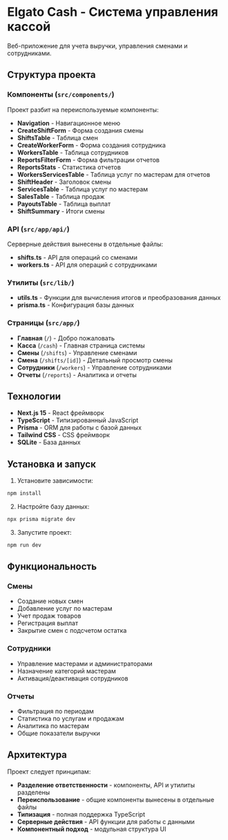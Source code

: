 # Elgato Cash - Система управления кассой

Веб-приложение для учета выручки, управления сменами и сотрудниками.

## Структура проекта

### Компоненты (`src/components/`)

Проект разбит на переиспользуемые компоненты:

- **Navigation** - Навигационное меню
- **CreateShiftForm** - Форма создания смены
- **ShiftsTable** - Таблица смен
- **CreateWorkerForm** - Форма создания сотрудника
- **WorkersTable** - Таблица сотрудников
- **ReportsFilterForm** - Форма фильтрации отчетов
- **ReportsStats** - Статистика отчетов
- **WorkersServicesTable** - Таблица услуг по мастерам для отчетов
- **ShiftHeader** - Заголовок смены
- **ServicesTable** - Таблица услуг по мастерам
- **SalesTable** - Таблица продаж
- **PayoutsTable** - Таблица выплат
- **ShiftSummary** - Итоги смены

### API (`src/app/api/`)

Серверные действия вынесены в отдельные файлы:

- **shifts.ts** - API для операций со сменами
- **workers.ts** - API для операций с сотрудниками

### Утилиты (`src/lib/`)

- **utils.ts** - Функции для вычисления итогов и преобразования данных
- **prisma.ts** - Конфигурация базы данных

### Страницы (`src/app/`)

- **Главная** (`/`) - Добро пожаловать
- **Касса** (`/cash`) - Главная страница системы
- **Смены** (`/shifts`) - Управление сменами
- **Смена** (`/shifts/[id]`) - Детальный просмотр смены
- **Сотрудники** (`/workers`) - Управление сотрудниками
- **Отчеты** (`/reports`) - Аналитика и отчеты

## Технологии

- **Next.js 15** - React фреймворк
- **TypeScript** - Типизированный JavaScript
- **Prisma** - ORM для работы с базой данных
- **Tailwind CSS** - CSS фреймворк
- **SQLite** - База данных

## Установка и запуск

1. Установите зависимости:
```bash
npm install
```

2. Настройте базу данных:
```bash
npx prisma migrate dev
```

3. Запустите проект:
```bash
npm run dev
```

## Функциональность

### Смены
- Создание новых смен
- Добавление услуг по мастерам
- Учет продаж товаров
- Регистрация выплат
- Закрытие смен с подсчетом остатка

### Сотрудники
- Управление мастерами и администраторами
- Назначение категорий мастерам
- Активация/деактивация сотрудников

### Отчеты
- Фильтрация по периодам
- Статистика по услугам и продажам
- Аналитика по мастерам
- Общие показатели выручки

## Архитектура

Проект следует принципам:
- **Разделение ответственности** - компоненты, API и утилиты разделены
- **Переиспользование** - общие компоненты вынесены в отдельные файлы
- **Типизация** - полная поддержка TypeScript
- **Серверные действия** - API функции для работы с данными
- **Компонентный подход** - модульная структура UI
